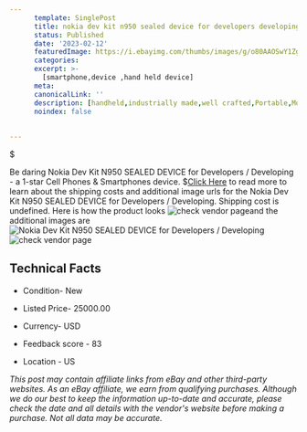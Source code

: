```yaml
---
      template: SinglePost
      title: nokia dev kit n950 sealed device for developers developing
      status: Published
      date: '2023-02-12'
      featuredImage: https://i.ebayimg.com/thumbs/images/g/o80AAOSwY1Zg8L4f/s-l225.jpg
      categories: 
      excerpt: >-
        [smartphone,device ,hand held device]
      meta:
      canonicalLink: ''
      description: [handheld,industrially made,well crafted,Portable,Mobile,Compact,Convenient,Lightweight,Maneuverable,Man-portable,Miniature,Carriable,Hand-held,Light,Holdable,Transportable,Mobile device,Pocket-sized,On-the-go,Wireless,Cordless,Compact size,Convenient size, smartphone,device ,hand held device]
      noindex: false
      
        
---
```

$

Be daring Nokia Dev Kit N950 SEALED DEVICE for Developers / Developing - a 1-star Cell Phones & Smartphones device.
$[Click Here](https://www.ebay.com/itm/154469885901?hash=item23f71f67cd%3Ag%3Ao80AAOSwY1Zg8L4f&mkevt=1&mkcid=1&mkrid=711-53200-19255-0&campid=%253CePNCampaignId%253E&customid=%253CreferenceId%253E&toolid=10049) to read more to learn about the shipping costs and additional image urls for the Nokia Dev Kit N950 SEALED DEVICE for Developers / Developing. Shipping cost is undefined. Here is how the product looks ![check vendor page](https://i.ebayimg.com/thumbs/images/g/o80AAOSwY1Zg8L4f/s-l225.jpg)and the additional images are![Nokia Dev Kit N950 SEALED DEVICE for Developers / Developing](https://i.ebayimg.com/images/g/o80AAOSwY1Zg8L4f/s-l1600.jpg)![check vendor page](https://origin-galleryplus.ebayimg.com/ws/web/154469885901_2_0_1/225x225.jpg,https://origin-galleryplus.ebayimg.com/ws/web/154469885901_3_0_1/225x225.jpg,https://origin-galleryplus.ebayimg.com/ws/web/154469885901_4_0_1/225x225.jpg)



 ## Technical Facts 



     
      

 - Condition- New 


      

 - Listed Price- 25000.00 


      

 - Currency- USD 


      

 - Feedback score - 83 


      

 - Location - US 


      
      

 *_This post may contain affiliate links from eBay and other third-party websites. As an eBay affiliate, we earn from qualifying purchases. Although we do our best to keep the information up-to-date and accurate, please check the date and all details with the vendor's website before making a purchase. Not all data may be accurate._*






